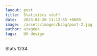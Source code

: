 ```yaml
---
layout: post
title:  Statistics stuff
date:   2023-04-26 11:12:55 +0600
image:  /assets/images/blog/post-2.jpg
author: uixgeek
tags:   UX design
---
```


Stats 1234